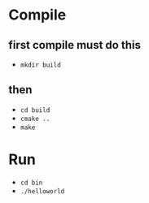 # Compile
## first compile must do this
- `mkdir build`
## then
- `cd build`
- `cmake ..`
- `make`
# Run
- `cd bin`
- `./helloworld`
